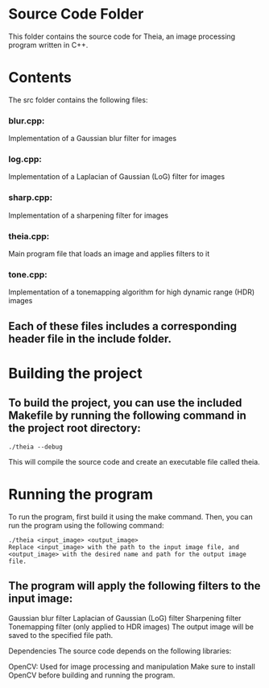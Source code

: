 # Source Code Folder
This folder contains the source code for Theia, an image processing program written in C++.

# Contents
The src folder contains the following files:

### blur.cpp: 
Implementation of a Gaussian blur filter for images
### log.cpp:
Implementation of a Laplacian of Gaussian (LoG) filter for images
### sharp.cpp:
Implementation of a sharpening filter for images
### theia.cpp:
Main program file that loads an image and applies filters to it
### tone.cpp:
Implementation of a tonemapping algorithm for high dynamic range (HDR) images

## Each of these files includes a corresponding header file in the include folder.

# Building the project
## To build the project, you can use the included Makefile by running the following command in the project root directory:

```./theia --debug```

This will compile the source code and create an executable file called theia.

# Running the program
To run the program, first build it using the make command. Then, you can run the program using the following command:

```
./theia <input_image> <output_image>
Replace <input_image> with the path to the input image file, and <output_image> with the desired name and path for the output image file.
```

## The program will apply the following filters to the input image:

Gaussian blur filter
Laplacian of Gaussian (LoG) filter
Sharpening filter
Tonemapping filter (only applied to HDR images)
The output image will be saved to the specified file path.

Dependencies
The source code depends on the following libraries:

OpenCV: Used for image processing and manipulation
Make sure to install OpenCV before building and running the program.